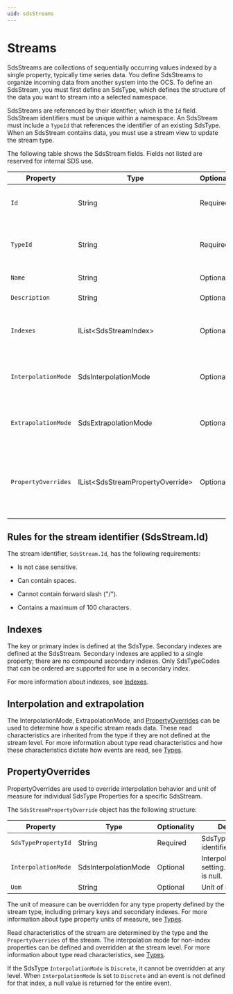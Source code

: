 ```yaml
---
uid: sdsStreams
---
```


# Streams

SdsStreams are collections of sequentially occurring values indexed by a single property, typically time series data. You define SdsStreams to organize incoming data from another system into the OCS. To define an SdsStream, you must first define an SdsType, which defines the structure of the data you want to stream into a selected namespace.

SdsStreams are referenced by their identifier, which is the `Id` field. SdsStream identifiers must be unique within a namespace. An SdsStream must include a `TypeId` that references the identifier of an existing SdsType. When an SdsStream contains data, you must use a stream view to update the stream type.

The following table shows the SdsStream fields. Fields not listed are reserved for internal SDS use.

| Property          | Type                             | Optionality | Searchable | Details |
|-------------------|----------------------------------|-------------|------------|---------|
| `Id`                | String                           | Required    | Yes        | An identifier for referencing the stream. |
| `TypeId`            | String                           | Required    | Yes        | The SdsType identifier of the type to be used for this stream. |
| `Name`              | String                           | Optional    | Yes        | Friendly name. |
| `Description`       | String                           | Optional    | Yes        | Description text. |
| `Indexes`           | IList\<SdsStreamIndex\>          | Optional    | No         | Used to define secondary indexes for stream. |
| `InterpolationMode` | SdsInterpolationMode             | Optional    | No         | Interpolation setting of the stream. Default is null. |
| `ExtrapolationMode` | SdsExtrapolationMode             | Optional    | No         | Extrapolation setting of the stream. Default is null. |
| `PropertyOverrides` | IList\<SdsStreamPropertyOverride\> | Optional    | No   | Used to define unit of measure and interpolation mode overrides for a stream. |

## Rules for the stream identifier (SdsStream.Id)

The stream identifier, `SdsStream.Id`, has the following requirements:

- Is not case sensitive.

- Can contain spaces.

- Cannot contain forward slash ("/").

- Contains a maximum of 100 characters.

## Indexes

The key or primary index is defined at the SdsType. Secondary indexes are defined at the SdsStream. Secondary indexes are applied to a single property; there are no compound secondary indexes. Only SdsTypeCodes that can be ordered are supported for use in a secondary index.

For more information about indexes, see [Indexes](xref:sdsIndexes).

## Interpolation and extrapolation

The InterpolationMode, ExtrapolationMode, and [PropertyOverrides](#propertyoverrides) can be used to determine how a specific stream reads data. These read characteristics are inherited from the type if they are not defined at the stream level. For more information about type read characteristics and how these characteristics dictate how events are read, see [Types](xref:sdsTypes).

## PropertyOverrides

PropertyOverrides are used to override interpolation behavior and unit of measure for individual SdsType Properties for a specific SdsStream.

The `SdsStreamPropertyOverride` object has the following structure:

| Property          | Type                 | Optionality | Details |
|-------------------|----------------------|-------------|---------|
| `SdsTypePropertyId` | String               | Required    | SdsTypeProperty identifier. |
| `InterpolationMode` | SdsInterpolationMode | Optional    | Interpolation setting. Default is null. |
| `Uom`               | String               | Optional    | Unit of measure. |

The unit of measure can be overridden for any type property defined by the stream type, including primary keys and secondary indexes. For more information about type property units of measure, see [Types](xref:sdsTypes).

Read characteristics of the stream are determined by the type and the `PropertyOverrides` of the stream. The interpolation mode for non-index properties can be defined and overridden at the stream level. For more information about type read characteristics, see [Types](xref:sdsTypes).

If the SdsType `InterpolationMode` is `Discrete`, it cannot be overridden at any level. When `InterpolationMode` is set to `Discrete` and an event is not defined for that index, a null value is returned for the entire event.
